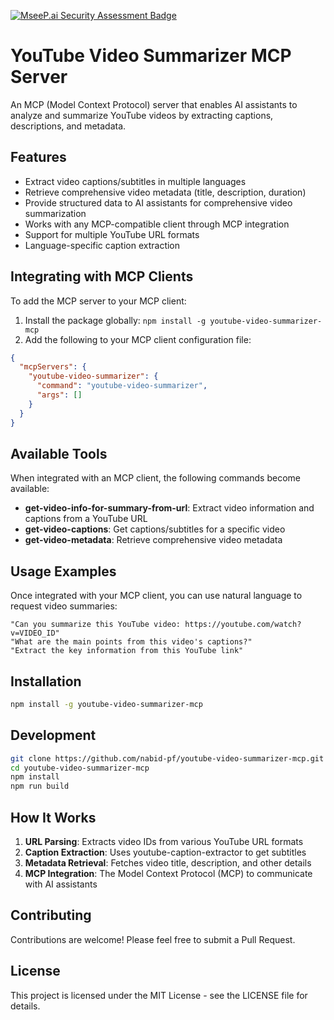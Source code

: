 [![MseeP.ai Security Assessment Badge](https://mseep.net/pr/nabid-pf-youtube-video-summarizer-mcp-badge.png)](https://mseep.ai/app/nabid-pf-youtube-video-summarizer-mcp)

# YouTube Video Summarizer MCP Server

An MCP (Model Context Protocol) server that enables AI assistants to analyze and summarize YouTube videos by extracting captions, descriptions, and metadata.

## Features

- Extract video captions/subtitles in multiple languages
- Retrieve comprehensive video metadata (title, description, duration)
- Provide structured data to AI assistants for comprehensive video summarization
- Works with any MCP-compatible client through MCP integration
- Support for multiple YouTube URL formats
- Language-specific caption extraction

## Integrating with MCP Clients

To add the MCP server to your MCP client:

1. Install the package globally: `npm install -g youtube-video-summarizer-mcp`
2. Add the following to your MCP client configuration file:

```json
{
  "mcpServers": {
    "youtube-video-summarizer": {
      "command": "youtube-video-summarizer",
      "args": []
    }
  }
}
```

## Available Tools

When integrated with an MCP client, the following commands become available:

- **get-video-info-for-summary-from-url**: Extract video information and captions from a YouTube URL
- **get-video-captions**: Get captions/subtitles for a specific video
- **get-video-metadata**: Retrieve comprehensive video metadata

## Usage Examples

Once integrated with your MCP client, you can use natural language to request video summaries:

```
"Can you summarize this YouTube video: https://youtube.com/watch?v=VIDEO_ID"
"What are the main points from this video's captions?"
"Extract the key information from this YouTube link"
```

## Installation

```bash
npm install -g youtube-video-summarizer-mcp
```

## Development

```bash
git clone https://github.com/nabid-pf/youtube-video-summarizer-mcp.git
cd youtube-video-summarizer-mcp
npm install
npm run build
```

## How It Works

1. **URL Parsing**: Extracts video IDs from various YouTube URL formats
2. **Caption Extraction**: Uses youtube-caption-extractor to get subtitles
3. **Metadata Retrieval**: Fetches video title, description, and other details
4. **MCP Integration**: The Model Context Protocol (MCP) to communicate with AI assistants

## Contributing

Contributions are welcome! Please feel free to submit a Pull Request.

## License

This project is licensed under the MIT License - see the LICENSE file for details.
